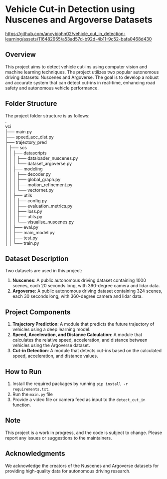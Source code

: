 **Vehicle Cut-in Detection using Nuscenes and Argoverse Datasets**
============================================================


https://github.com/ancybjohn02/vehicle_cut_in_detection-learning/assets/116482955/a53ad57d-b92d-4b11-9c52-bafa0468d430



**Overview**
-----------

This project aims to detect vehicle cut-ins using computer vision and machine learning techniques. The project utilizes two popular autonomous driving datasets: Nuscenes and Argoverse. The goal is to develop a robust and accurate system that can detect cut-ins in real-time, enhancing road safety and autonomous vehicle performance.

**Folder Structure**
-------------------

The project folder structure is as follows:                  
.                                      
vci                              
├── main.py          
├── speed_acc_dist.py        
├── trajectory_pred        
│   ├── scs          
│   │   ├── datascripts          
│   │   │   ├── dataloader_nuscenes.py                                              
│   │   │   └── dataset_argoverse.py          
│   │   ├── modeling            
│   │   │   ├── decoder.py            
│   │   │   ├── global_graph.py            
│   │   │   ├── motion_refinement.py          
│   │   │   └── vectornet.py        
│   │   ├── utils            
│   │   │   ├── config.py            
│   │   │   ├── evaluation_metrics.py          
│   │   │   ├── loss.py            
│   │   │   ├── utils.py                          
│   │   │   └── visualise_nuscenes.py                      
│   │   ├── eval.py                      
│   │   ├── main_model.py                                
│   │   ├── test.py                                
│   │   └── train.py                              

**Dataset Description**
---------------------

Two datasets are used in this project:

1. **Nuscenes**: A public autonomous driving dataset containing 1000 scenes, each 20 seconds long, with 360-degree camera and lidar data.
2. **Argoverse**: A public autonomous driving dataset containing 324 scenes, each 30 seconds long, with 360-degree camera and lidar data.

**Project Components**
---------------------

1. **Trajectory Prediction**: A module that predicts the future trajectory of vehicles using a deep learning model.
2. **Speed, Acceleration, and Distance Calculation**: A module that calculates the relative speed, acceleration, and distance between vehicles using the Argoverse dataset.
3. **Cut-in Detection**: A module that detects cut-ins based on the calculated speed, acceleration, and distance values.

**How to Run**
--------------

1. Install the required packages by running `pip install -r requirements.txt`.
2. Run the `main.py` file
3. Provide a video file or camera feed as input to the `detect_cut_in` function.

**Note**
-----

This project is a work in progress, and the code is subject to change. Please report any issues or suggestions to the maintainers.

**Acknowledgments**
---------------

We acknowledge the creators of the Nuscenes and Argoverse datasets for providing high-quality data for autonomous driving research.
